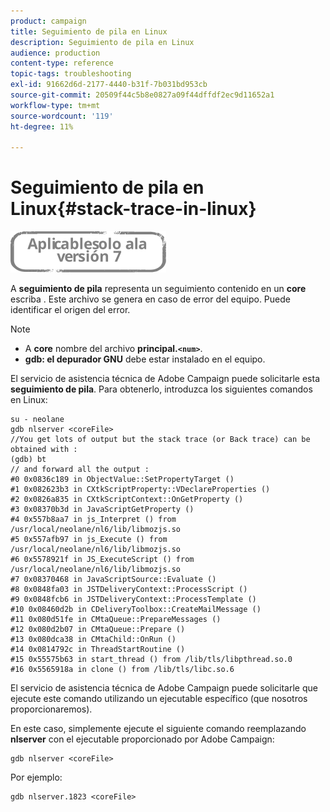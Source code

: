 ```yaml
---
product: campaign
title: Seguimiento de pila en Linux
description: Seguimiento de pila en Linux
audience: production
content-type: reference
topic-tags: troubleshooting
exl-id: 91662d6d-2177-4440-b31f-7b031bd953cb
source-git-commit: 20509f44c5b8e0827a09f44dffdf2ec9d11652a1
workflow-type: tm+mt
source-wordcount: '119'
ht-degree: 11%

---
```


# Seguimiento de pila en Linux{#stack-trace-in-linux}

![](../../assets/v7-only.svg)

A **seguimiento de pila** representa un seguimiento contenido en un **core** escriba . Este archivo se genera en caso de error del equipo. Puede identificar el origen del error.

>[!NOTE]
>
>* A **core** nombre del archivo **principal.`<num>`**.
>* **gdb: el depurador GNU** debe estar instalado en el equipo.
>


El servicio de asistencia técnica de Adobe Campaign puede solicitarle esta **seguimiento de pila**. Para obtenerlo, introduzca los siguientes comandos en Linux:

```
su - neolane
gdb nlserver <coreFile>
//You get lots of output but the stack trace (or Back trace) can be obtained with : 
(gdb) bt
// and forward all the output : 
#0 0x0836c189 in ObjectValue::SetPropertyTarget ()
#1 0x082623b3 in CXtkScriptProperty::VDeclareProperties ()
#2 0x0826a835 in CXtkScriptContext::OnGetProperty ()
#3 0x08370b3d in JavaScriptGetProperty ()
#4 0x557b8aa7 in js_Interpret () from /usr/local/neolane/nl6/lib/libmozjs.so
#5 0x557afb97 in js_Execute () from /usr/local/neolane/nl6/lib/libmozjs.so
#6 0x5578921f in JS_ExecuteScript () from /usr/local/neolane/nl6/lib/libmozjs.so
#7 0x08370468 in JavaScriptSource::Evaluate ()
#8 0x0848fa03 in JSTDeliveryContext::ProcessScript ()
#9 0x0848fcb6 in JSTDeliveryContext::ProcessTemplate ()
#10 0x08460d2b in CDeliveryToolbox::CreateMailMessage ()
#11 0x080d51fe in CMtaQueue::PrepareMessages ()
#12 0x080d2b07 in CMtaQueue::Prepare ()
#13 0x080dca38 in CMtaChild::OnRun ()
#14 0x0814792c in ThreadStartRoutine ()
#15 0x55575b63 in start_thread () from /lib/tls/libpthread.so.0
#16 0x5565918a in clone () from /lib/tls/libc.so.6
```

El servicio de asistencia técnica de Adobe Campaign puede solicitarle que ejecute este comando utilizando un ejecutable específico (que nosotros proporcionaremos).

En este caso, simplemente ejecute el siguiente comando reemplazando **nlserver** con el ejecutable proporcionado por Adobe Campaign:

```
gdb nlserver <coreFile>
```

Por ejemplo:

```
gdb nlserver.1823 <coreFile>
```
